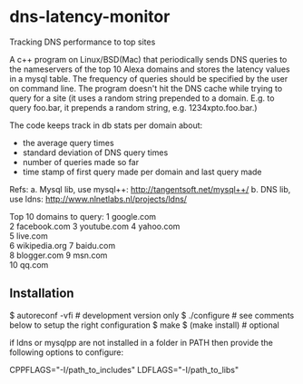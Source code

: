 # dns-latency-monitor
Tracking DNS performance to top sites

A c++ program on Linux/BSD(Mac) that periodically sends DNS queries to the nameservers of the top 10 Alexa domains and stores the latency values in a mysql table. The frequency of queries should be specified by the user on command line. The program  doesn't hit the DNS cache while trying to query for a site (it uses a random string prepended to a domain. E.g. to query foo.bar, it prepends a random string, e.g. 1234xpto.foo.bar.)

The code keeps track in db stats per domain about:
* the average query times
* standard deviation of DNS query times
* number of queries made so far
* time stamp of first query made per domain and last query made


Refs:
a. Mysql lib, use mysql++:
http://tangentsoft.net/mysql++/
b. DNS lib, use ldns:
http://www.nlnetlabs.nl/projects/ldns/

Top 10 domains to query:
	1  google.com	
	2  facebook.com 
	3  youtube.com
	4  yahoo.com 	
	5  live.com  	
	6  wikipedia.org 
	7  baidu.com 	
	8  blogger.com
	9  msn.com   	
    10  qq.com
    

    
## Installation


$ autoreconf -vfi   # development version only
$ ./configure       # see comments below to setup the right configuration
$ make
$ (make install)    # optional


if ldns or mysqlpp are not installed in a folder in PATH
then provide the following options to configure:

 CPPFLAGS="-I/path_to_includes"
 LDFLAGS="-I/path_to_libs"




